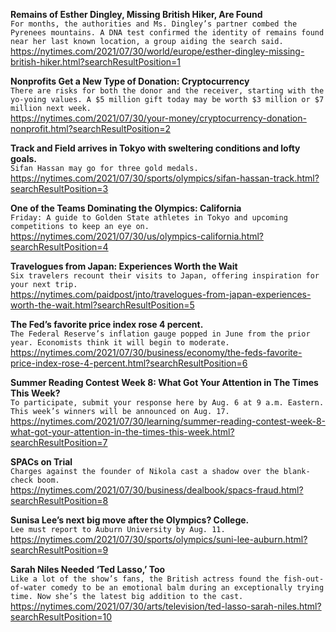 **Remains of Esther Dingley, Missing British Hiker, Are Found**\
`For months, the authorities and Ms. Dingley’s partner combed the Pyrenees mountains. A DNA test confirmed the identity of remains found near her last known location, a group aiding the search said.`\
https://nytimes.com/2021/07/30/world/europe/esther-dingley-missing-british-hiker.html?searchResultPosition=1

**Nonprofits Get a New Type of Donation: Cryptocurrency**\
`There are risks for both the donor and the receiver, starting with the yo-yoing values. A $5 million gift today may be worth $3 million or $7 million next week.`\
https://nytimes.com/2021/07/30/your-money/cryptocurrency-donation-nonprofit.html?searchResultPosition=2

**Track and Field arrives in Tokyo with sweltering conditions and lofty goals.**\
`Sifan Hassan may go for three gold medals.`\
https://nytimes.com/2021/07/30/sports/olympics/sifan-hassan-track.html?searchResultPosition=3

**One of the Teams Dominating the Olympics: California**\
`Friday: A guide to Golden State athletes in Tokyo and upcoming competitions to keep an eye on.`\
https://nytimes.com/2021/07/30/us/olympics-california.html?searchResultPosition=4

**Travelogues from Japan: Experiences Worth the Wait**\
`Six travelers recount their visits to Japan, offering inspiration for your next trip.`\
https://nytimes.com/paidpost/jnto/travelogues-from-japan-experiences-worth-the-wait.html?searchResultPosition=5

**The Fed’s favorite price index rose 4 percent.**\
`The Federal Reserve’s inflation gauge popped in June from the prior year. Economists think it will begin to moderate.`\
https://nytimes.com/2021/07/30/business/economy/the-feds-favorite-price-index-rose-4-percent.html?searchResultPosition=6

**Summer Reading Contest Week 8: What Got Your Attention in The Times This Week?**\
`To participate, submit your response here by Aug. 6 at 9 a.m. Eastern. This week’s winners will be announced on Aug. 17.`\
https://nytimes.com/2021/07/30/learning/summer-reading-contest-week-8-what-got-your-attention-in-the-times-this-week.html?searchResultPosition=7

**SPACs on Trial**\
`Charges against the founder of Nikola cast a shadow over the blank-check boom.`\
https://nytimes.com/2021/07/30/business/dealbook/spacs-fraud.html?searchResultPosition=8

**Sunisa Lee’s next big move after the Olympics? College.**\
`Lee must report to Auburn University by Aug. 11.`\
https://nytimes.com/2021/07/30/sports/olympics/suni-lee-auburn.html?searchResultPosition=9

**Sarah Niles Needed ‘Ted Lasso,’ Too**\
`Like a lot of the show’s fans, the British actress found the fish-out-of-water comedy to be an emotional balm during an exceptionally trying time. Now she’s the latest big addition to the cast.`\
https://nytimes.com/2021/07/30/arts/television/ted-lasso-sarah-niles.html?searchResultPosition=10

